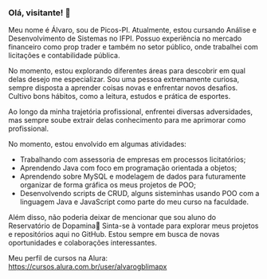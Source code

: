### Olá, visitante! 👋

Meu nome é Álvaro, sou de Picos-PI. Atualmente, estou cursando Análise e Desenvolvimento de Sistemas no IFPI. Possuo experiência no mercado financeiro como prop trader e também no setor público, onde trabalhei com licitações e contabilidade pública.

No momento, estou explorando diferentes áreas para descobrir em qual delas desejo me especializar. Sou uma pessoa extremamente curiosa, sempre disposta a aprender coisas novas e enfrentar novos desafios. Cultivo bons hábitos, como a leitura, estudos e prática de esportes.

Ao longo da minha trajetória profissional, enfrentei diversas adversidades, mas sempre soube extrair delas conhecimento para me aprimorar como profissional.

No momento, estou envolvido em algumas atividades:

- Trabalhando com assessoria de empresas em processos licitatórios;
- Aprendendo Java com foco em programação orientada a objetos;
- Aprendendo sobre MySQL e modelagem de dados para futuramente organizar de forma gráfica os meus projetos de POO;
- Desenvolvendo scripts de CRUD, alguns sisteminhas usando POO com a linguagem Java e JavaScript como parte do meu curso na faculdade.

Além disso, não poderia deixar de mencionar que sou aluno do Reservatório de Dopamina🎈
Sinta-se à vontade para explorar meus projetos e repositórios aqui no GitHub. Estou sempre em busca de novas oportunidades e colaborações interessantes.

Meu perfil de cursos na Alura: https://cursos.alura.com.br/user/alvarogblimapx
